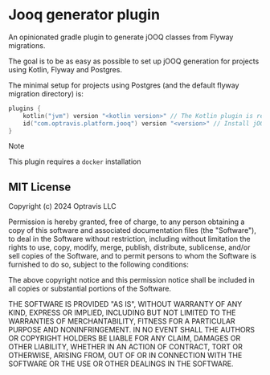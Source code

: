 # Jooq generator plugin

An opinionated gradle plugin to generate jOOQ classes from Flyway migrations.

The goal is to be as easy as possible to set up jOOQ generation for projects using Kotlin, Flyway and Postgres.

The minimal setup for projects using Postgres (and the default flyway migration directory) is:

```kotlin
plugins {
    kotlin("jvm") version "<kotlin version>" // The Kotlin plugin is required
    id("com.optravis.platform.jooq") version "<version>" // Install jOOQ generation plugin
}
```

> [!NOTE]
>
> This plugin requires a `docker` installation


## MIT License

Copyright (c) 2024 Optravis LLC

Permission is hereby granted, free of charge, to any person obtaining a copy
of this software and associated documentation files (the "Software"), to deal
in the Software without restriction, including without limitation the rights
to use, copy, modify, merge, publish, distribute, sublicense, and/or sell
copies of the Software, and to permit persons to whom the Software is
furnished to do so, subject to the following conditions:

The above copyright notice and this permission notice shall be included in all
copies or substantial portions of the Software.

THE SOFTWARE IS PROVIDED "AS IS", WITHOUT WARRANTY OF ANY KIND, EXPRESS OR
IMPLIED, INCLUDING BUT NOT LIMITED TO THE WARRANTIES OF MERCHANTABILITY,
FITNESS FOR A PARTICULAR PURPOSE AND NONINFRINGEMENT. IN NO EVENT SHALL THE
AUTHORS OR COPYRIGHT HOLDERS BE LIABLE FOR ANY CLAIM, DAMAGES OR OTHER
LIABILITY, WHETHER IN AN ACTION OF CONTRACT, TORT OR OTHERWISE, ARISING FROM,
OUT OF OR IN CONNECTION WITH THE SOFTWARE OR THE USE OR OTHER DEALINGS IN THE
SOFTWARE.

